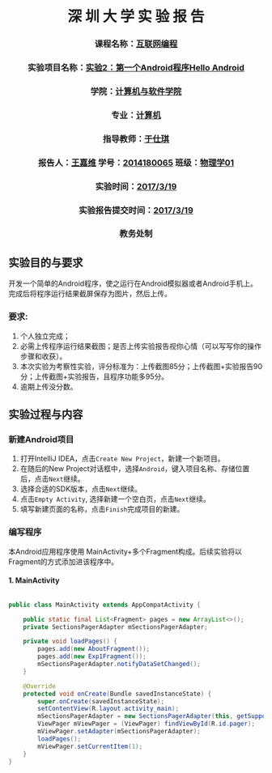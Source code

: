 <h1 align = "center">深 圳 大 学 实 验 报 告</h1>

<h3 align = "center">课程名称：<u>互联网编程</u></h3>

<h3 align = "center">实验项目名称：<u>实验2：第一个Android程序Hello Android</u></h3>

<h3 align = "center">学院：<u>计算机与软件学院</u></h3>

<h3 align = "center">专业：<u>计算机</u></h3>

<h3 align = "center">指导教师：<u>于仕琪</u></h3>

<h3 align = "center">报告人：<u>王嘉维</u> 学号：<u>2014180065</u> 班级：<u>物理学01</u></h3>

<h3 align = "center">实验时间：<u>2017/3/19</u></h3>

<h3 align = "center">实验报告提交时间：<u>2017/3/19</u></h3>
<h3 align = "center">教务处制</h3>

## 实验目的与要求
开发一个简单的Android程序，使之运行在Android模拟器或者Android手机上。完成后将程序运行结果截屏保存为图片，然后上传。

### 要求:
1.	个人独立完成；
2.	必需上传程序运行结果截图；是否上传实验报告视你心情（可以写写你的操作步骤和收获）。
3.	本次实验为考察性实验，评分标准为：上传截图85分；上传截图+实验报告90分；上传截图+实验报告，且程序功能多95分。
4.	逾期上传没分数。

## 实验过程与内容
### 新建Android项目
1. 打开IntelliJ IDEA，点击`Create New Project`，新建一个新项目。
2. 在随后的New Project对话框中，选择`Android`，键入项目名称、存储位置后，点击`Next`继续。
3. 选择合适的SDK版本，点击`Next`继续。
4. 点击`Empty Activity`, 选择新建一个空白页，点击`Next`继续。
5. 填写新建页面的名称，点击`Finish`完成项目的新建。

### 编写程序
本Android应用程序使用 MainActivity+多个Fragment构成。后续实验将以Fragment的方式添加进该程序中。

#### 1. MainActivity

```java

public class MainActivity extends AppCompatActivity {

    public static final List<Fragment> pages = new ArrayList<>();
    private SectionsPagerAdapter mSectionsPagerAdapter;

    private void loadPages() {
        pages.add(new AboutFragment());
        pages.add(new Exp1Fragment());
        mSectionsPagerAdapter.notifyDataSetChanged();
    }

    @Override
    protected void onCreate(Bundle savedInstanceState) {
        super.onCreate(savedInstanceState);
        setContentView(R.layout.activity_main);
        mSectionsPagerAdapter = new SectionsPagerAdapter(this, getSupportFragmentManager());
        ViewPager mViewPager = (ViewPager) findViewById(R.id.pager);
        mViewPager.setAdapter(mSectionsPagerAdapter);
        loadPages();
        mViewPager.setCurrentItem(1);
    }
}

```